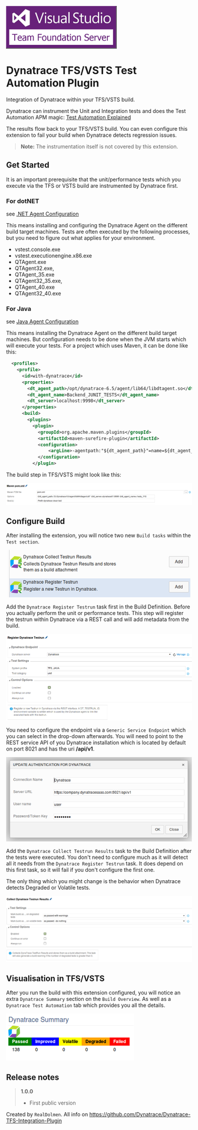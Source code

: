<img src="./images/logo-tfs.png" width="300">

# Dynatrace TFS/VSTS Test Automation Plugin

Integration of Dynatrace within your TFS/VSTS build. 

Dynatrace can instrument the Unit and Integration tests and does the Test Automation APM magic: [Test Automation Explained] 

The results flow back to your TFS/VSTS build. You can even configure this extension to fail your build when Dynatrace detects regression issues.

> **Note:** The instrumentation itself is not covered by this extension.

## Get Started ##

It is an important prerequisite that the unit/performance tests which you execute via the TFS or VSTS build are instrumented by Dynatrace first.

### For dotNET

see [.NET Agent Configuration]

This means installing and configuring the Dynatrace Agent on the different build target machines. Tests are often executed by the following processes, but you need to figure out what applies for your environment.

- vstest.console.exe
- vstest.executionengine.x86.exe
- QTAgent.exe
- QTAgent32.exe, 
- QTAgent_35.exe
- QTAgent32_35.exe, 
- QTAgent_40.exe
- QTAgent32_40.exe

### For Java

see [Java Agent Configuration]

This means installing the Dynatrace Agent on the different build target machines. But configuration needs to be done when the JVM starts which will execute your tests. For a project which uses Maven, it can be done like this:

```xml
  <profiles>
    <profile>
      <id>with-dynatrace</id>
      <properties>
        <dt_agent_path>/opt/dynatrace-6.5/agent/lib64/libdtagent.so</dt_agent_path>
        <dt_agent_name>Backend_JUNIT_TESTS</dt_agent_name>
        <dt_server>localhost:9998</dt_server>
      </properties>
      <build>
        <plugins>
          <plugin>
            <groupId>org.apache.maven.plugins</groupId>
            <artifactId>maven-surefire-plugin</artifactId>
            <configuration>
                <argLine>-agentpath:"${dt_agent_path}"=name=${dt_agent_name},server=${dt_server}</argLine>
            </configuration>
          </plugin>
```

The build step in TFS/VSTS might look like this:

![Maven Build Task Configuration](screenshots/maven-build-task-configuration.png)

## Configure Build ##

After installing the extension, you will notice two new `Build tasks` within the `Test section`.

![Add Tasks Dialog](screenshots/dynatrace-addtasks.png)

Add the `Dynatrace Register Testrun` task first in the Build Definition. Before you actually perform the unit or performance tests. This step will register the testrun within Dynatrace via a REST call and will add metadata from the build.

![Register Dynatrace Testrun Task](screenshots/register-dynatrace-testrun.png)

You need to configure the endpoint via a `Generic Service Endpoint` which you can select in the drop-down afterwards. You will need to point to the REST service API of you Dynatrace installation which is located by default on port 8021 and has the uri **/api/v1**.

![Dynatrace Service Endpoint](screenshots/dynatrace-service-endpoint.png)

Add the `Dynatrace Collect Testrun Results` task to the Build Definition after the tests were executed. You don't need to configure much as it will detect all it needs from the `Dynatrace Register Testrun` task. It does depend on this first task, so it will fail if you don't configure the first one.

The only thing which you might change is the behavior when Dynatrace detects Degraded or Volatile tests.

![Collect Dynatrace Testrun Results Task](screenshots/collect-dynatrace-testrun-results.png)

## Visualisation in TFS/VSTS  ##

After you run the build with this extension configured, you will notice an extra `Dynatrace Summary` section on the `Build Overview`. As well as a `Dynatrace Test Automation` tab which provides you all the details.

![Dynatrace Summary](screenshots/dynatrace-summary.png)

## Release notes ##

> **1.0.0**
> - First public version

Created by `RealDolmen`. All info on https://github.com/Dynatrace/Dynatrace-TFS-Integration-Plugin

[Test Automation Explained]: https://community.dynatrace.com/community/display/DOCDT65/Test+Automation+Explained
[.NET Agent Configuration]: https://community.dynatrace.com/community/display/DOCDT65/.NET+Agent+Configuration
[Java Agent Configuration]: https://community.dynatrace.com/community/display/DOCDT65/Java+Agent+Configuration








